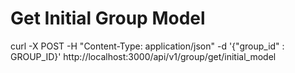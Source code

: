 # Get Initial Group Model

curl -X POST -H "Content-Type: application/json" -d '{"group_id" : GROUP_ID}' http://localhost:3000/api/v1/group/get/initial_model
